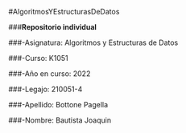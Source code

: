 #AlgoritmosYEstructurasDeDatos  
  
###**Repositorio individual**  
  
###-Asignatura: Algoritmos y Estructuras de Datos  
  
###-Curso: K1051  
 
###-Año en curso: 2022  
  
###-Legajo: 210051-4  
  
###-Apellido: Bottone Pagella  
  
###-Nombre: Bautista Joaquin  
